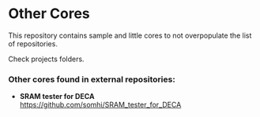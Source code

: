 # Other Cores

This repository contains sample and little cores to not overpopulate the list of repositories.

Check projects folders.

### Other cores found in external repositories:

* **SRAM tester for DECA**  https://github.com/somhi/SRAM_tester_for_DECA
